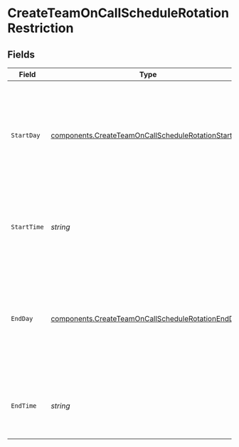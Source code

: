 # CreateTeamOnCallScheduleRotationRestriction


## Fields

| Field                                                                                                                      | Type                                                                                                                       | Required                                                                                                                   | Description                                                                                                                |
| -------------------------------------------------------------------------------------------------------------------------- | -------------------------------------------------------------------------------------------------------------------------- | -------------------------------------------------------------------------------------------------------------------------- | -------------------------------------------------------------------------------------------------------------------------- |
| `StartDay`                                                                                                                 | [components.CreateTeamOnCallScheduleRotationStartDay](../../models/components/createteamoncallschedulerotationstartday.md) | :heavy_check_mark:                                                                                                         | The day of the week on which the restriction should start, as its long-form name (e.g. "monday", "tuesday", etc).          |
| `StartTime`                                                                                                                | *string*                                                                                                                   | :heavy_check_mark:                                                                                                         | An ISO8601 time string specifying when the restriction should start.                                                       |
| `EndDay`                                                                                                                   | [components.CreateTeamOnCallScheduleRotationEndDay](../../models/components/createteamoncallschedulerotationendday.md)     | :heavy_check_mark:                                                                                                         | The day of the week on which the restriction should end, as its long-form name (e.g. "monday", "tuesday", etc).            |
| `EndTime`                                                                                                                  | *string*                                                                                                                   | :heavy_check_mark:                                                                                                         | An ISO8601 time string specifying when the restriction should end.                                                         |
